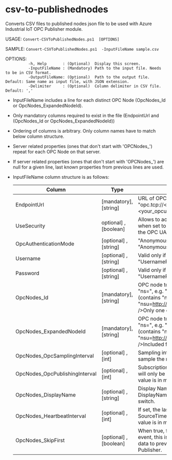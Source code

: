 # csv-to-publishednodes

Converts CSV files to published nodes json file to be used with Azure Industrial IoT OPC Publisher module.

USAGE: `Convert-CSVToPublishedNodes.ps1  [OPTIONS]`

SAMPLE: `Convert-CSVToPublishedNodes.ps1  -InputFileName sample.csv`

OPTIONS:<br />
`​          -h, Help       : (Optional)  Display this screen.`<br />
`​          -InputFileName : (Mandatory) Path to the input file. Needs to be in CSV format.`<br />
`​          -OutputFileName: (Optional)  Path to the output file. Default: Same name as input file, with JSON extension.`<br />
`​          -Delimiter     : (Optional)  Column delimiter in CSV file. Default: ','`<br />

* InputFileName includes a line for each distinct OPC Node (OpcNodes_Id or OpcNodes_ExpandedNodeId).

* Only mandatory columns required to exist in the file (EndpointUrl and (OpcNodes_Id or OpcNodes_ExpandedNodeId))

* Ordering of columns is arbitrary. Only column names have to match below column structure. 

* Server related properties (ones that don't start with 'OPCNodes_') repeat for each OPC Node on that server. 

* If server related properties (ones that don't start with 'OPCNodes_') are null for a given line, last known properties from previous lines are used.

* InputFileName column structure is as follows:

    | Column                         | Type                   | Description                                                  |
    | ------------------------------ | ---------------------- | ------------------------------------------------------------ |
    | EndpointUrl                    | [mandatory], [string]  | URL of OPC UA Server in format "opc.tcp://<your_opcua_server>:<your_opcua_server_port>/<your_opcua_server_path>". |
    | UseSecurity                    | optional] , [boolean]  | Allows to access the endpoint with SecurityPolicy.None when set to 'false' (no signing and encryption applied to the OPC UA communication), default is true |
    | OpcAuthenticationMode          | [optional] , [string]  | "Anonymous" or "UsernamePassword", default is "Anonymous"    |
    | Username                       | [optional] , [string]  | Valid only if "OpcAuthenticationMode": "UsernamePassword"    |
    | Password                       | [optional] , [string]  | Valid only if "OpcAuthenticationMode": "UsernamePassword"    |
    | OpcNodes_Id                    | [mandatory], [string]  | OPC node to publish in either NodeId format (contains "ns=", e.g. "ns=3;i=1234") or ExpandedNodeId format (contains "nsu=", e.g. "nsu=http://mycompany.com/UA/Data;i=1234").<br />Only one of "Id" or "ExpandedNodeID" is mandatory. |
    | OpcNodes_ExpandedNodeId        | [mandatory], [string]  | OPC node to publish in either NodeId format (contains "ns=", e.g. "ns=3;i=1234") or ExpandedNodeId format (contains "nsu=", e.g. "nsu=http://mycompany.com/UA/Data;i=1234").<br />Included for backward compatibility. |
    | OpcNodes_OpcSamplingInterval   | [optional] , [int]     | Sampling interval OPC Publisher requests the server to sample the node value. The value is in milliseconds. |
    | OpcNodes_OpcPublishingInterval | [optional] , [int]     | Subscription will publish node value with this interval, it will only be published if the value has changed. The value is in milliseconds. |
    | OpcNodes_DisplayName           | [optional] , [string]  | Display Name for Node. This value overrides DisplayName values fetched from server with -fd=true switch. |
    | OpcNodes_HeartbeatInterval     | [optional] , [int]     | If set, the last value will be sent again with an updated SourceTimestamp value after the given interval. The value is in milliseconds. |
    | OpcNodes_SkipFirst             | [optional] , [boolean] | When true, first event will not generate a telemetry event, this is useful when publishing a large amount of data to prevent a event flood at startup of OPC Publisher. |

    
